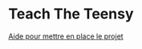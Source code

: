 Teach The Teensy
=========

[Aide pour mettre en place le projet](https://github.com/INTechTeachTheTeensy/INTechTeachTheTeensy/tree/master/setup/AideSetup.md)